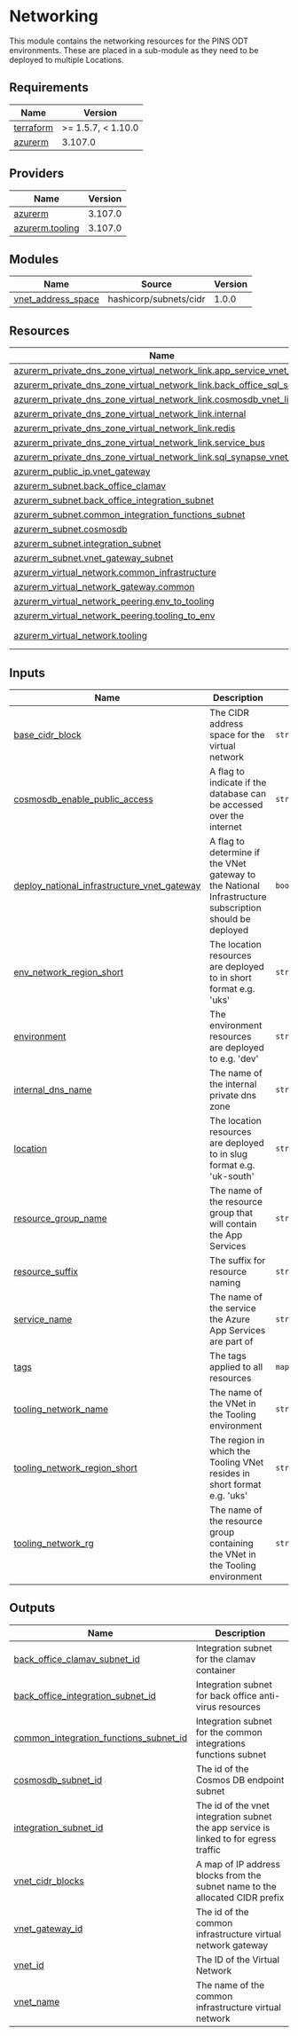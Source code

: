 # Networking

This module contains the networking resources for the PINS ODT environments. These are placed in a sub-module as they need to be deployed to multiple Locations.

<!-- BEGINNING OF PRE-COMMIT-TERRAFORM DOCS HOOK -->
## Requirements

| Name | Version |
|------|---------|
| <a name="requirement_terraform"></a> [terraform](#requirement\_terraform) | >= 1.5.7, < 1.10.0 |
| <a name="requirement_azurerm"></a> [azurerm](#requirement\_azurerm) | 3.107.0 |

## Providers

| Name | Version |
|------|---------|
| <a name="provider_azurerm"></a> [azurerm](#provider\_azurerm) | 3.107.0 |
| <a name="provider_azurerm.tooling"></a> [azurerm.tooling](#provider\_azurerm.tooling) | 3.107.0 |

## Modules

| Name | Source | Version |
|------|--------|---------|
| <a name="module_vnet_address_space"></a> [vnet\_address\_space](#module\_vnet\_address\_space) | hashicorp/subnets/cidr | 1.0.0 |

## Resources

| Name | Type |
|------|------|
| [azurerm_private_dns_zone_virtual_network_link.app_service_vnet_link](https://registry.terraform.io/providers/hashicorp/azurerm/3.107.0/docs/resources/private_dns_zone_virtual_network_link) | resource |
| [azurerm_private_dns_zone_virtual_network_link.back_office_sql_server](https://registry.terraform.io/providers/hashicorp/azurerm/3.107.0/docs/resources/private_dns_zone_virtual_network_link) | resource |
| [azurerm_private_dns_zone_virtual_network_link.cosmosdb_vnet_link](https://registry.terraform.io/providers/hashicorp/azurerm/3.107.0/docs/resources/private_dns_zone_virtual_network_link) | resource |
| [azurerm_private_dns_zone_virtual_network_link.internal](https://registry.terraform.io/providers/hashicorp/azurerm/3.107.0/docs/resources/private_dns_zone_virtual_network_link) | resource |
| [azurerm_private_dns_zone_virtual_network_link.redis](https://registry.terraform.io/providers/hashicorp/azurerm/3.107.0/docs/resources/private_dns_zone_virtual_network_link) | resource |
| [azurerm_private_dns_zone_virtual_network_link.service_bus](https://registry.terraform.io/providers/hashicorp/azurerm/3.107.0/docs/resources/private_dns_zone_virtual_network_link) | resource |
| [azurerm_private_dns_zone_virtual_network_link.sql_synapse_vnet_link](https://registry.terraform.io/providers/hashicorp/azurerm/3.107.0/docs/resources/private_dns_zone_virtual_network_link) | resource |
| [azurerm_public_ip.vnet_gateway](https://registry.terraform.io/providers/hashicorp/azurerm/3.107.0/docs/resources/public_ip) | resource |
| [azurerm_subnet.back_office_clamav](https://registry.terraform.io/providers/hashicorp/azurerm/3.107.0/docs/resources/subnet) | resource |
| [azurerm_subnet.back_office_integration_subnet](https://registry.terraform.io/providers/hashicorp/azurerm/3.107.0/docs/resources/subnet) | resource |
| [azurerm_subnet.common_integration_functions_subnet](https://registry.terraform.io/providers/hashicorp/azurerm/3.107.0/docs/resources/subnet) | resource |
| [azurerm_subnet.cosmosdb](https://registry.terraform.io/providers/hashicorp/azurerm/3.107.0/docs/resources/subnet) | resource |
| [azurerm_subnet.integration_subnet](https://registry.terraform.io/providers/hashicorp/azurerm/3.107.0/docs/resources/subnet) | resource |
| [azurerm_subnet.vnet_gateway_subnet](https://registry.terraform.io/providers/hashicorp/azurerm/3.107.0/docs/resources/subnet) | resource |
| [azurerm_virtual_network.common_infrastructure](https://registry.terraform.io/providers/hashicorp/azurerm/3.107.0/docs/resources/virtual_network) | resource |
| [azurerm_virtual_network_gateway.common](https://registry.terraform.io/providers/hashicorp/azurerm/3.107.0/docs/resources/virtual_network_gateway) | resource |
| [azurerm_virtual_network_peering.env_to_tooling](https://registry.terraform.io/providers/hashicorp/azurerm/3.107.0/docs/resources/virtual_network_peering) | resource |
| [azurerm_virtual_network_peering.tooling_to_env](https://registry.terraform.io/providers/hashicorp/azurerm/3.107.0/docs/resources/virtual_network_peering) | resource |
| [azurerm_virtual_network.tooling](https://registry.terraform.io/providers/hashicorp/azurerm/3.107.0/docs/data-sources/virtual_network) | data source |

## Inputs

| Name | Description | Type | Default | Required |
|------|-------------|------|---------|:--------:|
| <a name="input_base_cidr_block"></a> [base\_cidr\_block](#input\_base\_cidr\_block) | The CIDR address space for the virtual network | `string` | n/a | yes |
| <a name="input_cosmosdb_enable_public_access"></a> [cosmosdb\_enable\_public\_access](#input\_cosmosdb\_enable\_public\_access) | A flag to indicate if the database can be accessed over the internet | `string` | `false` | no |
| <a name="input_deploy_national_infrastructure_vnet_gateway"></a> [deploy\_national\_infrastructure\_vnet\_gateway](#input\_deploy\_national\_infrastructure\_vnet\_gateway) | A flag to determine if the VNet gateway to the National Infrastructure subscription should be deployed | `bool` | n/a | yes |
| <a name="input_env_network_region_short"></a> [env\_network\_region\_short](#input\_env\_network\_region\_short) | The location resources are deployed to in short format e.g. 'uks' | `string` | n/a | yes |
| <a name="input_environment"></a> [environment](#input\_environment) | The environment resources are deployed to e.g. 'dev' | `string` | n/a | yes |
| <a name="input_internal_dns_name"></a> [internal\_dns\_name](#input\_internal\_dns\_name) | The name of the internal private dns zone | `string` | n/a | yes |
| <a name="input_location"></a> [location](#input\_location) | The location resources are deployed to in slug format e.g. 'uk-south' | `string` | n/a | yes |
| <a name="input_resource_group_name"></a> [resource\_group\_name](#input\_resource\_group\_name) | The name of the resource group that will contain the App Services | `string` | n/a | yes |
| <a name="input_resource_suffix"></a> [resource\_suffix](#input\_resource\_suffix) | The suffix for resource naming | `string` | n/a | yes |
| <a name="input_service_name"></a> [service\_name](#input\_service\_name) | The name of the service the Azure App Services are part of | `string` | n/a | yes |
| <a name="input_tags"></a> [tags](#input\_tags) | The tags applied to all resources | `map(string)` | `{}` | no |
| <a name="input_tooling_network_name"></a> [tooling\_network\_name](#input\_tooling\_network\_name) | The name of the VNet in the Tooling environment | `string` | n/a | yes |
| <a name="input_tooling_network_region_short"></a> [tooling\_network\_region\_short](#input\_tooling\_network\_region\_short) | The region in which the Tooling VNet resides in short format e.g. 'uks' | `string` | n/a | yes |
| <a name="input_tooling_network_rg"></a> [tooling\_network\_rg](#input\_tooling\_network\_rg) | The name of the resource group containing the VNet in the Tooling environment | `string` | n/a | yes |

## Outputs

| Name | Description |
|------|-------------|
| <a name="output_back_office_clamav_subnet_id"></a> [back\_office\_clamav\_subnet\_id](#output\_back\_office\_clamav\_subnet\_id) | Integration subnet for the clamav container |
| <a name="output_back_office_integration_subnet_id"></a> [back\_office\_integration\_subnet\_id](#output\_back\_office\_integration\_subnet\_id) | Integration subnet for back office anti-virus resources |
| <a name="output_common_integration_functions_subnet_id"></a> [common\_integration\_functions\_subnet\_id](#output\_common\_integration\_functions\_subnet\_id) | Integration subnet for the common integrations functions subnet |
| <a name="output_cosmosdb_subnet_id"></a> [cosmosdb\_subnet\_id](#output\_cosmosdb\_subnet\_id) | The id of the Cosmos DB endpoint subnet |
| <a name="output_integration_subnet_id"></a> [integration\_subnet\_id](#output\_integration\_subnet\_id) | The id of the vnet integration subnet the app service is linked to for egress traffic |
| <a name="output_vnet_cidr_blocks"></a> [vnet\_cidr\_blocks](#output\_vnet\_cidr\_blocks) | A map of IP address blocks from the subnet name to the allocated CIDR prefix |
| <a name="output_vnet_gateway_id"></a> [vnet\_gateway\_id](#output\_vnet\_gateway\_id) | The id of the common infrastructure virtual network gateway |
| <a name="output_vnet_id"></a> [vnet\_id](#output\_vnet\_id) | The ID of the Virtual Network |
| <a name="output_vnet_name"></a> [vnet\_name](#output\_vnet\_name) | The name of the common infrastructure virtual network |
<!-- END OF PRE-COMMIT-TERRAFORM DOCS HOOK -->
